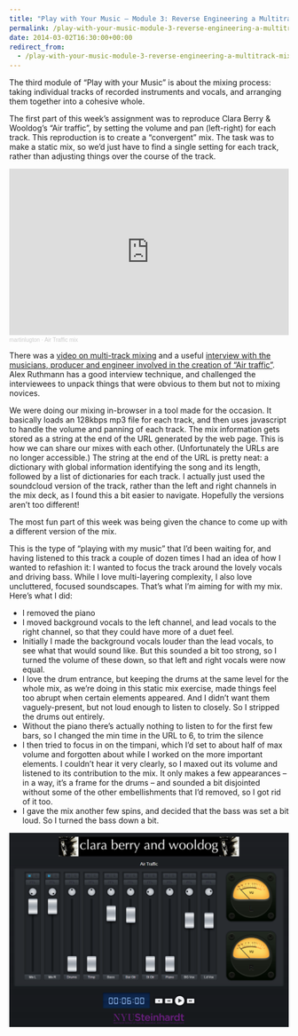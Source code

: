 ```yaml
---
title: "Play with Your Music – Module 3: Reverse Engineering a Multitrack Mix"
permalink: /play-with-your-music-module-3-reverse-engineering-a-multitrack-mix
date: 2014-03-02T16:30:00+00:00
redirect_from:
  - /play-with-your-music-module-3-reverse-engineering-a-multitrack-mix/
---
```


The third module of “Play with your Music” is about the mixing process: taking individual tracks of recorded instruments and vocals, and arranging them together into a cohesive whole.

The first part of this week’s assignment was to reproduce Clara Berry & Wooldog’s “Air traffic”, by setting the volume and pan (left-right) for each track. This reproduction is to create a “convergent” mix. The task was to make a static mix, so we’d just have to find a single setting for each track, rather than adjusting things over the course of the track.

<iframe width="100%" height="300" scrolling="no" frameborder="no" allow="autoplay" src="https://w.soundcloud.com/player/?url=https%3A//api.soundcloud.com/tracks/123840716&color=%23ff5500&auto_play=false&hide_related=false&show_comments=true&show_user=true&show_reposts=false&show_teaser=true&visual=true"></iframe><div style="font-size: 10px; color: #cccccc;line-break: anywhere;word-break: normal;overflow: hidden;white-space: nowrap;text-overflow: ellipsis; font-family: Interstate,Lucida Grande,Lucida Sans Unicode,Lucida Sans,Garuda,Verdana,Tahoma,sans-serif;font-weight: 100;"><a href="https://soundcloud.com/martinlugton" title="martinlugton" target="_blank" style="color: #cccccc; text-decoration: none;">martinlugton</a> · <a href="https://soundcloud.com/martinlugton/air-traffic-mix" title="Air Traffic mix" target="_blank" style="color: #cccccc; text-decoration: none;">Air Traffic mix</a></div>

There was a [video on multi-track mixing](http://www.youtube.com/watch?v=YuV11OZZhDI) and a useful [interview with the musicians, producer and engineer involved in the creation of “Air traffic”](http://www.youtube.com/watch?v=18792t1CatI). Alex Ruthmann has a good interview technique, and challenged the interviewees to unpack things that were obvious to them but not to mixing novices.

We were doing our mixing in-browser in a tool made for the occasion. It basically loads an 128kbps mp3 file for each track, and then uses javascript to handle the volume and panning of each track. The mix information gets stored as a string at the end of the URL generated by the web page. This is how we can share our mixes with each other. (Unfortunately the URLs are no longer accessible.) The string at the end of the URL is pretty neat: a dictionary with global information identifying the song and its length, followed by a list of dictionaries for each track. I actually just used the soundcloud version of the track, rather than the left and right channels in the mix deck, as I found this a bit easier to navigate. Hopefully the versions aren’t too different!

The most fun part of this week was being given the chance to come up with a different version of the mix.

This is the type of “playing with my music” that I’d been waiting for, and having listened to this track a couple of dozen times I had an idea of how I wanted to refashion it: I wanted to focus the track around the lovely vocals and driving bass. While I love multi-layering complexity, I also love uncluttered, focused soundscapes. That’s what I’m aiming for with my mix. Here’s what I did:

- I removed the piano
- I moved background vocals to the left channel, and lead vocals to the right channel, so that they could have more of a duet feel.
- Initially I made the background vocals louder than the lead vocals, to see what that would sound like. But this sounded a bit too strong, so I turned the volume of these down, so that left and right vocals were now equal.
- I love the drum entrance, but keeping the drums at the same level for the whole mix, as we’re doing in this static mix exercise, made things feel too abrupt when certain elements appeared. And I didn’t want them vaguely-present, but not loud enough to listen to closely. So I stripped the drums out entirely.
- Without the piano there’s actually nothing to listen to for the first few bars, so I changed the min time in the URL to 6, to trim the silence
- I then tried to focus in on the timpani, which I’d set to about half of max volume and forgotten about while I worked on the more important elements. I couldn’t hear it very clearly, so I maxed out its volume and listened to its contribution to the mix. It only makes a few appearances – in a way, it’s a frame for the drums – and sounded a bit disjointed without some of the other embellishments that I’d removed, so I got rid of it too.
- I gave the mix another few spins, and decided that the bass was set a bit loud. So I turned the bass down a bit.

![divergent mix of air traffic, by martin lugton](https://github.com/martinlugton/martinlugton.github.io/blob/main/images/mix-of-air-traffic-martin-lugton.png?raw=true)